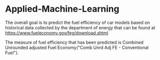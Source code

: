 # Applied-Machine-Learning

The overall goal is to predict the fuel efficiency of car models based on historical data collected
by the department of energy that can be found at
https://www.fueleconomy.gov/feg/download.shtml

The measure of fuel efficiency that has been predicted is Combined Unrounded adjusted Fuel
Economy("Comb Unrd Adj FE - Conventional Fuel").

